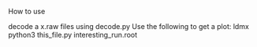 How to use

decode a x.raw files using decode.py
Use the following to get a plot:
ldmx python3 this_file.py interesting_run.root
